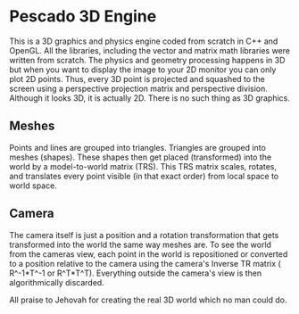 # Pescado 3D Engine
 
This is a 3D graphics and physics engine coded from scratch in C++ and OpenGL. All the libraries, including the vector and matrix math libraries were written from scratch. The physics and geometry processing happens in 3D but when you want to display the image to your 2D monitor you can only plot 2D points. Thus, every 3D point is projected and squashed to the screen using a perspective projection matrix and perspective division. Although it looks 3D, it is actually 2D. There is no such thing as 3D graphics.  

## Meshes
Points and lines are grouped into triangles. Triangles are grouped into meshes (shapes). These shapes then get placed (transformed) into the world by a model-to-world matrix (TRS). This TRS matrix scales, rotates, and translates every point visible (in that exact order) from local space to world space.

## Camera
The camera itself is just a position and a rotation transformation that gets transformed into the world the same way meshes are. To see the world from the cameras view, each point in the world is repositioned or converted to a position relative to the camera using the camera's Inverse TR matrix ( R^-1\*T^-1 or R^T\*T^T). Everything outside the camera's view is then algorithmically discarded.

All praise to Jehovah for creating the real 3D world which no man could do.
